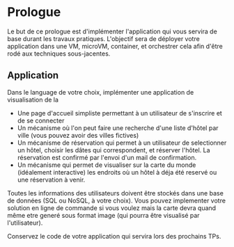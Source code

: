 # Prologue

Le but de ce prologue est d'implémenter l'application qui vous servira de base durant les travaux pratiques.
L'objectif sera de déployer votre application dans une VM, microVM, container, et orchestrer cela afin d'être rodé aux techniques sous-jacentes.

## Application 

Dans le language de votre choix, implémenter une application de visualisation de la  

- Une page d'accueil simpliste permettant à un utilisateur de s'inscrire et de se connecter 
- Un mécanisme où l'on peut faire une recherche d'une liste d'hôtel par ville (vous pouvez avoir des villes fictives)
- Un mécanisme de réservation qui permet à un utilisateur de selectionner un hôtel, choisir les dâtes qui correspondent, et réserver l'hôtel. La réservation est confirmé par l'envoi d'un mail de confirmation.
- Un mécanisme qui permet de visualiser sur la carte du monde (idéalement interactive) les endroits où un hôtel à déja été reservé ou une réservation à venir.

Toutes les informations des utilisateurs doivent être stockés dans une base de données (SQL ou NoSQL, à votre choix).
Vous pouvez implementer votre solution en ligne de commande si vous voulez mais la carte devra quand même etre generé sous format image (qui pourra être visualisé par l'utilisateur).

Conservez le code de votre application qui servira lors des prochains TPs. 
